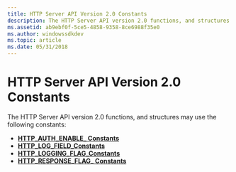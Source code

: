 ```yaml
---
title: HTTP Server API Version 2.0 Constants
description: The HTTP Server API version 2.0 functions, and structures may use the following constants
ms.assetid: ab9ebf0f-5ce5-4858-9358-8ce6988f35e0
ms.author: windowssdkdev
ms.topic: article
ms.date: 05/31/2018
---
```


# HTTP Server API Version 2.0 Constants

The HTTP Server API version 2.0 functions, and structures may use the following constants:

-   [**HTTP\_AUTH\_ENABLE\_ Constants**](http-auth-enable--constants.md)
-   [**HTTP\_LOG\_FIELD\_Constants**](http-log-field--constants.md)
-   [**HTTP\_LOGGING\_FLAG\_Constants**](http-logging-flag--constants.md)
-   [**HTTP\_RESPONSE\_FLAG\_ Constants**](http-response-flag--constants.md)

 

 




